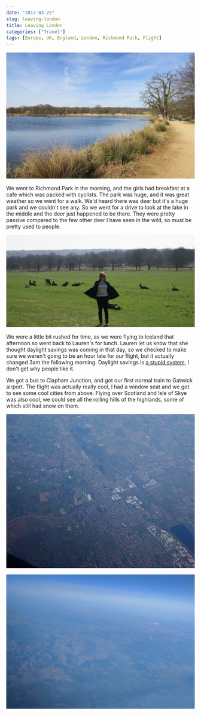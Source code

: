```yaml
---
date: "2017-03-25"
slug: leaving-london
title: Leaving London
categories: ["Travel"]
tags: [Europe, UK, England, London, Richmond Park, Flight]
---
```


![](lake.jpg "Pen Ponds")

We went to Richmond Park in the morning, and the girls had breakfast at a cafe which was packed with cyclists.
The park was huge, and it was great weather so we went for a walk. We'd heard there was deer but it's a huge park and we couldn't see any. So we went for a drive to look at the lake in the middle and the deer just happened to be there. They were pretty passive compared to the few other deer I have seen in the wild, so must be pretty used to people.

![](deer.jpg "Richmond Park Deer")

We were a little bit rushed for time, as we were flying to Iceland that afternoon so went back to Lauren's for lunch.
Lauren let us know that she thought daylight savings was coming in that day, so we checked to make sure we weren't going to be an hour late for our flight, but it actually changed 3am the following morning. Daylight savings is [a stupid system](https://www.youtube.com/watch?v=br0NW9ufUUw), I don't get why people like it.

We got a bus to Clapham Junction, and got our first normal train to Gatwick airport.
The flight was actually really cool, I had a window seat and we got to see some cool cities from above.
Flying over Scotland and Isle of Skye was also cool, we could see all the rolling hills of the highlands, some of  which still had snow on them.

![](luton.jpg "Luton from above")

![](scotland.jpg "Scotland")
